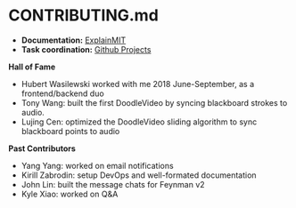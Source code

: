 # CONTRIBUTING.md
- **Documentation:**  [ExplainMIT](https://explain.mit.edu/vzAnPh3xFS1xCjt1aQo3/questions/)
- **Task coordination:** [Github Projects](https://github.com/feynman-project/explain-mit/projects) 

**Hall of Fame** 
- Hubert Wasilewski worked with me 2018 June-September, as a frontend/backend duo
- Tony Wang: built the first DoodleVideo by syncing blackboard strokes to audio. 
- Lujing Cen: optimized the DoodleVideo sliding algorithm to sync blackboard points to audio

**Past Contributors**
- Yang Yang: worked on email notifications
- Kirill Zabrodin: setup DevOps and well-formated documentation
- John Lin: built the message chats for Feynman v2
- Kyle Xiao: worked on Q&A

